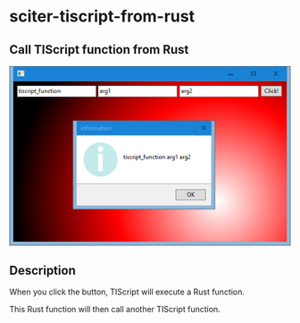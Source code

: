 # sciter-tiscript-from-rust

## Call TIScript function from Rust

![preview](preview.png)

## Description

When you click the button, TIScript will execute a Rust function.  

This Rust function will then call another TIScript function.

